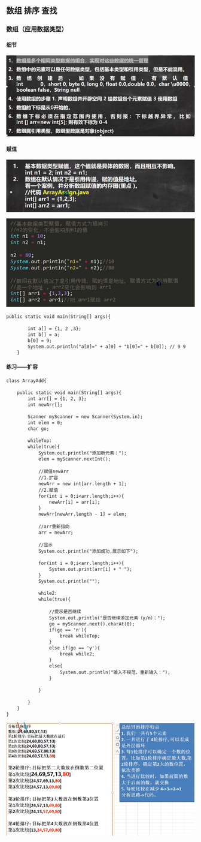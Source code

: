 ## 数组 排序 查找
### 数组（应用数据类型）
#### 细节
![输入图片说明](/imgs/2024-07-10/UZ2FF6g3qn2Ikpkt.png)

#### 赋值
![输入图片说明](/imgs/2024-07-10/xCjpgZo1l9NonAV3.png)

![输入图片说明](/imgs/2024-07-10/ANOhZnG9pqVVeWbC.png)

```
public static void main(String[] args){

		int a[] = {1, 2 ,3};
		int b[] = a;
		b[0] = 9;
		System.out.println("a[0]=" + a[0] + "b[0]=" + b[0]); // 9 9
	}
```

#### 练习——扩容
```
class ArrayAdd{

	public static void main(String[] args){
		int arr[] = {1, 2, 3};
		int newArr[];

		Scanner myScanner = new Scanner(System.in);
		int elem = 0;
		char go;

		whileTop:
		while(true){
			System.out.println("添加新元素：");
			elem = myScanner.nextInt();

			//赋值newArr
			//1.扩容
			newArr = new int[arr.length + 1];
			//2.赋值
			for(int i = 0;i<arr.length;i++){
				newArr[i] = arr[i];
			}
			newArr[newArr.length - 1] = elem;

			//arr重新指向
			arr = newArr;

			//显示
			System.out.println("添加成功,展示如下");

			for(int i = 0;i<arr.length;i++){
				System.out.print(arr[i] + " ");
			}
			System.out.println("");

			while2:
			while(true){

				//提示是否继续
				System.out.println("是否继续添加元素（y/n）：");
				go = myScanner.next().charAt(0);
				if(go == 'n'){
					break whileTop;
				}
				else if(go == 'y'){
					break while2;
				}
				else{
					System.out.println("输入不规范，重新输入：");
				}

			}

		}
	}
}
```

![输入图片说明](/imgs/2024-07-10/h8oZQlJ01THViuBs.png)
<!--stackedit_data:
eyJoaXN0b3J5IjpbLTExMTk0NDgyNTgsLTIxMDcwNjAyODIsLT
IxMjMwNjE3NjhdfQ==
-->